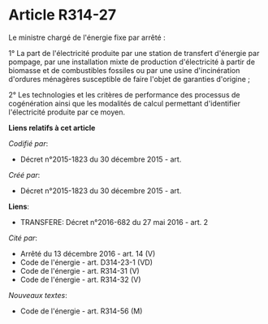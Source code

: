 # Article R314-27

Le ministre chargé de l'énergie fixe par arrêté :

1° La part de l'électricité produite par une station de transfert d'énergie par pompage, par une installation mixte de
production d'électricité à partir de biomasse et de combustibles fossiles ou par une usine d'incinération d'ordures ménagères
susceptible de faire l'objet de garanties d'origine ;

2° Les technologies et les critères de performance des processus de cogénération ainsi que les modalités de calcul permettant
d'identifier l'électricité produite par ce moyen.

**Liens relatifs à cet article**

_Codifié par_:

  - Décret n°2015-1823 du 30 décembre 2015 - art.

_Créé par_:

  - Décret n°2015-1823 du 30 décembre 2015 - art.

**Liens**:

  - TRANSFERE: Décret n°2016-682 du 27 mai 2016 - art. 2

_Cité par_:

  - Arrêté du 13 décembre 2016 - art. 14 (V)
  - Code de l'énergie - art. D314-23-1 (VD)
  - Code de l'énergie - art. R314-31 (V)
  - Code de l'énergie - art. R314-32 (V)

_Nouveaux textes_:

  - Code de l'énergie - art. R314-56 (M)
